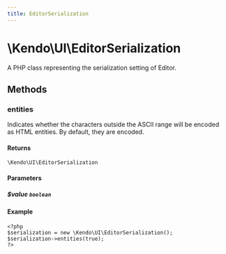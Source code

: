 ```yaml
---
title: EditorSerialization
---
```


# \Kendo\UI\EditorSerialization

A PHP class representing the serialization setting of Editor.


## Methods

### entities
Indicates whether the characters outside the ASCII range will be encoded as HTML entities. By default, they are encoded.

#### Returns
`\Kendo\UI\EditorSerialization`

#### Parameters

##### $value `boolean`



#### Example 
    <?php
    $serialization = new \Kendo\UI\EditorSerialization();
    $serialization->entities(true);
    ?>


